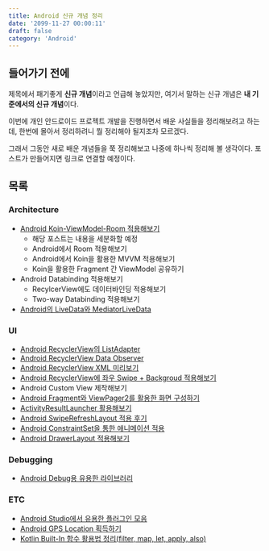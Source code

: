 ```yaml
---
title: Android 신규 개념 정리
date: '2099-11-27 00:00:11'
draft: false
category: 'Android'
---
```


## 들어가기 전에

제목에서 패기좋게 **신규 개념**이라고 언급해 놓았지만, 여기서 말하는 신규 개념은 **내 기준에서의 신규 개념**이다.

이번에 개인 안드로이드 프로젝트 개발을 진행하면서 배운 사실들을 정리해보려고 하는데, 한번에 몰아서 정리하려니 뭘 정리해야 될지조차 모르겠다.

그래서 그동안 새로 배운 개념들을 쭉 정리해보고 나중에 하나씩 정리해 볼 생각이다. 포스트가 만들어지면 링크로 연결할 예정이다.

## 목록

### Architecture

- [Android Koin-ViewModel-Room 적용해보기](https://sulfurbottom.netlify.com/Android/Android-Koin-ViewModel-Room-적용해보기/)
  - 해당 포스트는 내용을 세분화할 예정
  - Android에서 Room 적용해보기
  - Android에서 Koin을 활용한 MVVM 적용해보기
  - Koin을 활용한 Fragment 간 ViewModel 공유하기
- Android Databinding 적용해보기
  - RecylcerView에도 데이터바인딩 적용해보기
  - Two-way Databinding 적용해보기
- [Android의 LiveData와 MediatorLiveData](https://sulfurbottom.netlify.com/Android/Android의-LiveData와-MediatorLiveData/)

### UI

- [Android RecyclerView의 ListAdapter](https://sulfurbottom.netlify.com/Android/Android-RecyclerView의-ListAdapter/)
- [Android RecyclerView Data Observer](https://sulfurbottom.netlify.com/Android/Android-RecyclerView-Data-Observer/)
- [Android RecyclerView XML 미리보기](https://sulfurbottom.netlify.com/Android/Android-RecyclerView-XML-미리보기/)
- [Android RecyclerView에 좌우 Swipe + Backgroud 적용해보기](https://sulfurbottom.netlify.com/Android/Android-RecyclerView에-좌우-Swipe-Backgroud-적용해보기/)
- Android Custom View 제작해보기
- [Android Fragment와 ViewPager2를 활용한 화면 구성하기](https://sulfurbottom.netlify.com/Android/android-fragment와-viewpager2를-활용한-화면-구성하기)
- [ActivityResultLauncher 활용해보기](https://sulfurbottom.netlify.com/Android/activityresultlauncher-활용해보기)
- [Android SwipeRefreshLayout 적용 후기](https://sulfurbottom.netlify.com/Android/Android-SwipeRefreshLayout-적용-후기/)
- [Android ConstraintSet을 통한 애니메이션 적용](https://sulfurbottom.netlify.com/Android/Android-ConstraintSet을-통한-애니메이션-적용/)
- [Android DrawerLayout 적용해보기](https://sulfurbottom.netlify.com/Android/Android-DrawerLayout-적용해보기/)

### Debugging

- [Android Debug용 유용한 라이브러리](https://sulfurbottom.netlify.com/Android/Android-Debug용-유용한-라이브러리/)

### ETC

- [Android Studio에서 유용한 플러그인 모음](https://sulfurbottom.netlify.com/Android/android-studio에서-유용한-플러그인-모음)
- [Android GPS Location 획득하기](https://sulfurbottom.netlify.com/Android/android-gps-location-획득하기)
- [Kotlin Built-In 함수 활용법 정리(filter, map, let, apply, also)](https://sulfurbottom.netlify.com/Development/Kotlin-Built-In-함수-활용법-정리/)

